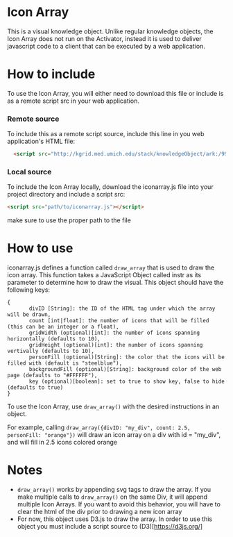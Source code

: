 # Icon Array
This is a visual knowledge object. Unlike regular knowledge objects, the Icon Array does not run on the Activator, instead it is used to deliver javascript code to a client that can be executed by a web application.

# How to include
To use the Icon Array, you will either need to download this file or include is as a remote script src in your web application.

### Remote source
To include this as a remote script source, include this line in you web application's HTML file:
```HTML
  <script src="http://kgrid.med.umich.edu/stack/knowledgeObject/ark:/99999/fk40s01p75/payload/content"></script>
```

### Local source
To include the Icon Array locally, download the iconarray.js file into your project directory and include a script src:
```HTML
<script src="path/to/iconarray.js"></script>
```
make sure to use the proper path to the file

# How to use
iconarray.js defines a function called `draw_array` that is used to draw the icon array. This function takes a JavaScript Object called instr as its parameter to determine how to draw the visual. This object should have the following keys:
```
{
       divID [String]: the ID of the HTML tag under which the array will be drawn,
       count [int|float]: the number of icons that will be filled (this can be an integer or a float),
       gridWidth (optional)[int]: the number of icons spanning horizontally (defaults to 10),
       gridHeight (optional)[int]: the number of icons spanning vertivally (defaults to 10),
       personFill (optional)[String]: the color that the icons will be filled with (default is "steelblue"),
       backgroundFill (optional)[String]: background color of the web page (defaults to "#FFFFFF"),
       key (optional)[boolean]: set to true to show key, false to hide (defaults to true)
}
```

To use the Icon Array, use `draw_array()` with the desired instructions in an object.

For example, calling `draw_array({divID: "my_div", count: 2.5, personFill: "orange"})` will draw an icon array on a div with id = "my_div", and will fill in 2.5 icons colored orange

# Notes
  * `draw_array()` works by appending svg tags to draw the array. If you make multiple calls to `draw_array()` on the same Div, it will append multiple Icon Arrays. If you want to avoid this behavior, you will have to clear the html of the div prior to drawing a new icon array
  * For now, this object uses D3.js to draw the array. In order to use this object you must include a script source to (D3)[https://d3js.org/]


 
